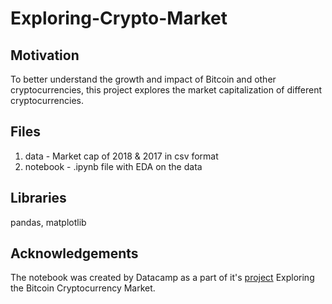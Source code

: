 # Exploring-Crypto-Market
## Motivation
To better understand the growth and impact of Bitcoin and other cryptocurrencies, this project explores the market capitalization of different cryptocurrencies.

## Files
1) data - Market cap of 2018 & 2017 in csv format
2) notebook - .ipynb file with EDA on the data

## Libraries
pandas, matplotlib

## Acknowledgements 
The notebook was created by Datacamp as a part of it's [project](https://www.datacamp.com/projects/82) Exploring the Bitcoin Cryptocurrency Market.
